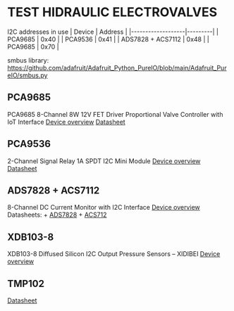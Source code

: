 # TEST HIDRAULIC ELECTROVALVES
I2C addresses in use 
|        Device     | Address |
|-------------------|---------|
|      PCA9685      |   0x40  |
|      PCA9536      |   0x41  |
| ADS7828 + ACS7112 |   0x48  |
|     PCA9685       |   0x70  |

smbus library: https://github.com/adafruit/Adafruit_Python_PureIO/blob/main/Adafruit_PureIO/smbus.py

## PCA9685 
PCA9685 8-Channel 8W 12V FET Driver Proportional Valve Controller with IoT Interface
[Device overview](https://store.ncd.io/product/pca9685-8-channel-8w-12v-fet-driver-proportional-valve-controller-with-iot-interface/)
[Datasheet](https://cdn-shop.adafruit.com/datasheets/PCA9685.pdf)

## PCA9536
2-Channel Signal Relay 1A SPDT I2C Mini Module
[Device overview](https://store.ncd.io/product/2-channel-signal-relay-1a-spdt-i2c-mini-module/)
[Datasheet](https://www.ti.com/lit/ds/scps125h/scps125h.pdf?ts=1675463898501&ref_url=https%253A%252F%252Fwww.google.com%252F)

## ADS7828 + ACS7112
8-Channel DC Current Monitor with I2C Interface
[Device overview](https://store.ncd.io/product/8-channel-dc-current-monitor-with-i2c-interface/)
Datasheets:
    + [ADS7828](https://media.ncd.io/sites/2/20170721134916/ADS7828-2.pdf?_ga=2.226438362.1942944568.1675366777-1088693194.1675366777)
    + [ACS712](https://www.sparkfun.com/datasheets/BreakoutBoards/0712.pdf)
    
## XDB103-8
XDB103-8 Diffused Silicon I2C Output Pressure Sensors – XIDIBEI
[Device overview](https://www.xidibei.com/products/xdb103-8-diffused-silicon-i2c-output-pressure-sensors)

## TMP102
[Datasheet](https://www.ti.com/lit/ds/symlink/tmp102.pdf?ts=1675690908176)
    
